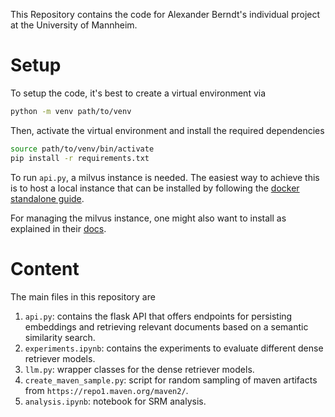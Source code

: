 This Repository contains the code for Alexander Berndt's individual project at the University of Mannheim. 

# Setup

To setup the code, it's best to create a virtual environment via 

```bash
python -m venv path/to/venv
```

Then, activate the virtual environment and install the required dependencies
```bash
source path/to/venv/bin/activate
pip install -r requirements.txt
```

To run `api.py`, a milvus instance is needed. The easiest way to achieve this is to host a local instance that can be installed by following the [docker standalone guide](https://milvus.io/docs/install_standalone-docker.md).

For managing the milvus instance, one might also want to install as explained in their [docs](https://github.com/zilliztech/attu).

# Content
The main files in this repository are 

1. `api.py`: contains the flask API that offers endpoints for persisting embeddings and retrieving relevant documents based on a semantic similarity search.
2. `experiments.ipynb`: contains the experiments to evaluate different dense retriever models.
3. `llm.py`: wrapper classes for the dense retriever models. 
4. `create_maven_sample.py`: script for random sampling of maven artifacts from `https://repo1.maven.org/maven2/`.
5. `analysis.ipynb`: notebook for SRM analysis. 

